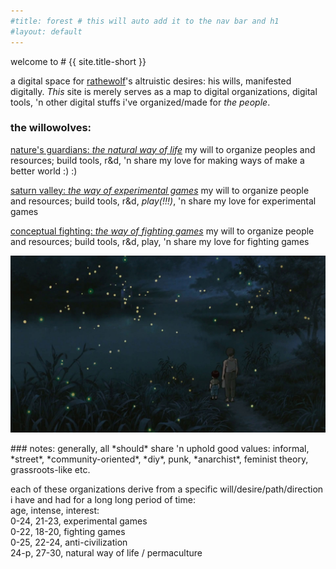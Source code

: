```yaml
---
#title: forest # this will auto add it to the nav bar and h1
#layout: default
---
```

<p class="center">
welcome to
# {{ site.title-short }}
  
a digital space for [rathewolf](https://rathewolf.com)'s altruistic desires: his wills, manifested digitally. *This* site is merely serves as a map to digital organizations, digital tools, 'n other digital stuffs i've organized/made for *the people*.
  
### the willowolves:
[nature's guardians: *the natural way of life*](https://natural.willowolf.com/)
my will to organize peoples and resources;  build tools, r&d, 'n share my love for making ways of make a better world :) :)

[saturn valley: *the way of experimental games*](https://experimental.willowolf.com)
my will to organize people and resources; build tools, r&d, *play(!!!)*, 'n share my love for experimental games

[conceptual fighting: *the way of fighting games*](https://fighting.willowolf.com)
my will to organize people and resources; build tools, r&d, play, 'n share my love for fighting games
  
  
![](assets/images/graveyard-of-fireflies.jpg?raw=true) 
</p>
### notes:
generally, all *should* share 'n uphold good values: informal, *street*, *community-oriented*, *diy*, punk, *anarchist*, feminist theory, grassroots-like etc.

each of these organizations derive from a specific will/desire/path/direction i have and had for a long long period of time:  
age, intense, interest:  
0-24, 21-23, experimental games  
0-22, 18-20, fighting games  
0-25, 22-24, anti-civilization  
24-p, 27-30, natural way of life / permaculture

